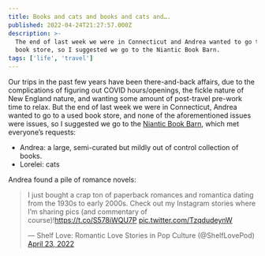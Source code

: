 ```yaml
---
title: Books and cats and books and cats and….
published: 2022-04-24T21:27:57.000Z
description: >-
  The end of last week we were in Connecticut and Andrea wanted to go to a used
  book store, so I suggested we go to the Niantic Book Barn.
tags: ['life', 'travel']
---
```


Our trips in the past few years have been there-and-back affairs, due to the complications of figuring out COVID hours/openings, the fickle nature of New England nature, and wanting some amount of post-travel pre-work time to relax. But the end of last week we were in Connecticut, Andrea wanted to go to a used book store, and none of the aforementioned issues were issues, so I suggested we go to the [Niantic Book Barn](https://www.bookbarnniantic.com), which met everyone’s requests:

* Andrea: a large, semi-curated but mildly out of control collection of books.
* Lorelei: cats

Andrea found a pile of romance novels:

<blockquote class="twitter-tweet"><p lang="en" dir="ltr">I just bought a crap ton of paperback romances and romantica dating from the 1930s to early 2000s. Check out my Instagram stories where I’m sharing pics (and commentary of course)!<a href="https://t.co/S578iWQU7P">https://t.co/S578iWQU7P</a> <a href="https://t.co/TzqdudeynW">pic.twitter.com/TzqdudeynW</a></p>— Shelf Love: Romantic Love Stories in Pop Culture (@ShelfLovePod) <a href="https://twitter.com/ShelfLovePod/status/1517970192852299776?ref_src=twsrc%5Etfw">April 23, 2022</a></blockquote> <script async src="https://platform.twitter.com/widgets.js" charset="utf-8" />

Lorelei and I found the cats. Credit to her sixth sense for finding the two under couch.

<img src="https://coffee-cake.nyc3.digitaloceanspaces.com/images/2022/-assets-images-2022-bb-1.jpeg" />
<img src="https://coffee-cake.nyc3.digitaloceanspaces.com/images/2022/-assets-images-2022-bb-2.jpeg" />
<img src="https://coffee-cake.nyc3.digitaloceanspaces.com/images/2022/-assets-images-2022-bb-3.jpeg" />
<img src="https://coffee-cake.nyc3.digitaloceanspaces.com/images/2022/-assets-images-2022-bb-4.jpeg" />

I wouldn’t recommend going far out of the way to stop there, but if you’re by the Connecticut shoreline already it’s a fun stop. You won’t find a lot of *good* books unless you snipe one that just got sorted or you pull it straight from the newly arrived section. The stuff that accumulates… well, let’s say they had three entire shelves of L. Ron Hubbard.

![The thermostat, in the politics section](../images/2022/bb-5.jpeg)

As for me, I walked out with one, one dollar book. I think it was a steal.

![A 1968 copy of Conan the Warrior](../images/2022/bb-6.jpeg)
